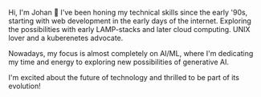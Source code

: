 Hi, I'm Johan 👋
I've been honing my technical skills since the early '90s, starting with web development in the early days of the internet.
Exploring the possibilities with early LAMP-stacks and later cloud computing. UNIX lover and a kuberenetes advocate.

Nowadays, my focus is almost completely on AI/ML, where I'm dedicating my time and energy to exploring new possibilities of generative AI.

I'm excited about the future of technology and thrilled to be part of its evolution!
